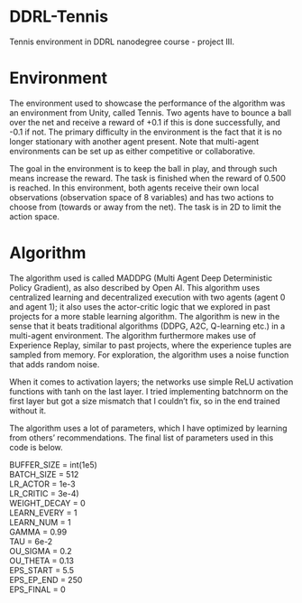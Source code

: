 # DDRL-Tennis
Tennis environment in DDRL nanodegree course - project III.

# Environment
The environment used to showcase the performance of the algorithm was an environment from Unity, called Tennis. Two agents have to bounce a ball over the net and receive a reward of +0.1 if this is done successfully, and -0.1 if not. The primary difficulty in the environment is the fact that it is no longer stationary with another agent present. Note that multi-agent environments can be set up as either competitive or collaborative. 

The goal in the environment is to keep the ball in play, and through such means increase the reward. The task is finished when the reward of 0.500 is reached. In this environment, both agents receive their own local observations (observation space of 8 variables) and has two actions to choose from (towards or away from the net). The task is in 2D to limit the action space.

# Algorithm
The algorithm used is called MADDPG (Multi Agent Deep Deterministic Policy Gradient), as also described by Open AI. This algorithm uses centralized learning and decentralized execution with two agents (agent 0 and agent 1); it also uses the actor-critic logic that we explored in past projects for a more stable learning algorithm. The algorithm is new in the sense that it beats traditional algorithms (DDPG, A2C, Q-learning etc.) in a multi-agent environment. The algorithm furthermore makes use of Experience Replay, similar to past projects, where the experience tuples are sampled from memory. For exploration, the algorithm uses a noise function that adds random noise. 

When it comes to activation layers; the networks use simple ReLU activation functions with tanh on the last layer. I tried implementing batchnorm on the first layer but got a size mismatch that I couldn’t fix, so in the end trained without it.

The algorithm uses a lot of parameters, which I have optimized by learning from others’ recommendations. The final list of parameters used in this code is below.

BUFFER_SIZE = int(1e5)  
BATCH_SIZE = 512         
LR_ACTOR = 1e-3         
LR_CRITIC = 3e-4)        
WEIGHT_DECAY = 0        
LEARN_EVERY = 1         
LEARN_NUM = 1           
GAMMA = 0.99            
TAU = 6e-2  
OU_SIGMA = 0.2          
OU_THETA = 0.13         
EPS_START = 5.5         
EPS_EP_END = 250        
EPS_FINAL = 0  
